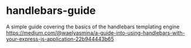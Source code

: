 # handlebars-guide
A simple guide covering the basics of the handlebars templating engine
https://medium.com/@waelyasmina/a-guide-into-using-handlebars-with-your-express-js-application-22b944443b65
